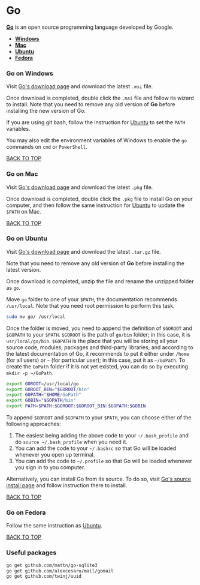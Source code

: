 Go
==
[**Go**](https://golang.org) is an open source programming language developed by Google.

* [**Windows**](#go-on-windows)
* [**Mac**](#go-on-mac)
* [**Ubuntu**](#go-on-ubuntu)
* [**Fedora**](#go-on-fedora)


### Go on Windows
Visit [Go's download page](https://golang.org/dl) and download the latest `.msi` file.

Once download is completed, double click the `.msi` file and follow its wizard to install.  Note that you need to remove any old version of **Go** before installing the new version of Go.

If you are using git bash, follow the instruction for [Ubuntu](#go-on-ubuntu) to set the `PATH` variables.

You may also edit the environment variables of Windows to enable the `go` commands on `cmd` or `PowerShell`.

[BACK TO TOP](https://github.com/ctrl-alt-del/devenv)



### Go on Mac
Visit [Go's download page](https://golang.org/dl) and download the latest `.pkg` file.

Once download is completed, double click the `.pkg` file to install Go on your computer, and then follow the same instruction for [Ubuntu](go-on-ubuntu) to update the `$PATH` on Mac.

[BACK TO TOP](https://github.com/ctrl-alt-del/devenv)



### Go on Ubuntu
Visit [Go's download page](https://golang.org/dl) and download the latest `.tar.gz` file.

Note that you need to remove any old version of **Go** before installing the latest version.

Once download is completed, unzip the file and rename the unzipped folder as `go`.

Move `go` folder to one of your `$PATH`, the documentation recommends `/usr/local`.  Note that you need root permission to perform this task.
```sh
sudo mv go/ /usr/local
```

Once the folder is moved, you need to append the definition of `$GOROOT` and `$GOPATH` to your `$PATH`.  `$GOROOT` is the path of `go/bin` folder; in this case, it is `usr/local/go/bin`.  `$GOPATH` is the place that you will be storing all your source code, modules, packages and third-party libraries; and according to the latest documentation of Go, it recommends to put it either under `/home` (for all users) or `~` (for particular user); in this case, put it as `~/GoPath`.  To create the `GoPath` folder if it is not yet existed, you can do so by executing `mkdir -p ~/GoPath`.
```sh
export GOROOT=/usr/local/go
export GOROOT_BIN="$GOROOT/bin"
export GOPATH="$HOME/GoPath"
export GOBIN="$GOPATH/bin"
export PATH=$PATH:$GOROOT:$GOROOT_BIN:$GOPATH:$GOBIN
```

To append `$GOROOT` and `$GOPATH` to your `$PATH`, you can choose either of the following approaches:
1. The easiest being adding the above code to your `~/.bash_profile` and do `source ~/.bash_profile` when you need it.  
2. You can add the code to your `~/.bashrc` so that Go will be loaded whenever you open up terminal.
3. You can add the code to `~/.profile` so that Go will be loaded whenever you sign in to you computer.

Alternatively, you can install Go from its source.  To do so, visit [Go's source install page](https://golang.org/doc/install/source) and follow instruction there to install.

[BACK TO TOP](https://github.com/ctrl-alt-del/devenv)



### Go on Fedora
Follow the same instruction as [Ubuntu](#go-on-ubuntu).

[BACK TO TOP](https://github.com/ctrl-alt-del/devenv)



### Useful packages
```sh
go get github.com/mattn/go-sqlite3
go get github.com/alexcesaro/mail/gomail
go get github.com/twinj/uuid
```
